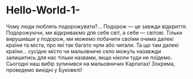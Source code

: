 # Hello-World-1-
Чому люди люблять подорожувати?... Подорож — це завжди відкриття.
Подорожуючи, ми відкриваємо для себе світ, а себе — світові. 
Тільки вирушивши у подорож,  ми можемо побачити своїми очима далекі країни та міста, про які так багато чули або читали. Та що там далекі країни… сусіднє місто чи мальовниче село можуть назавжди залишитись для нас тільки назвами, якщо ніколи туди не поїдемо. 
Сьогодні наш вибір зупинився на мальовничих Карпатах! Зокрема, проведемо вихідні у Буковелі!
